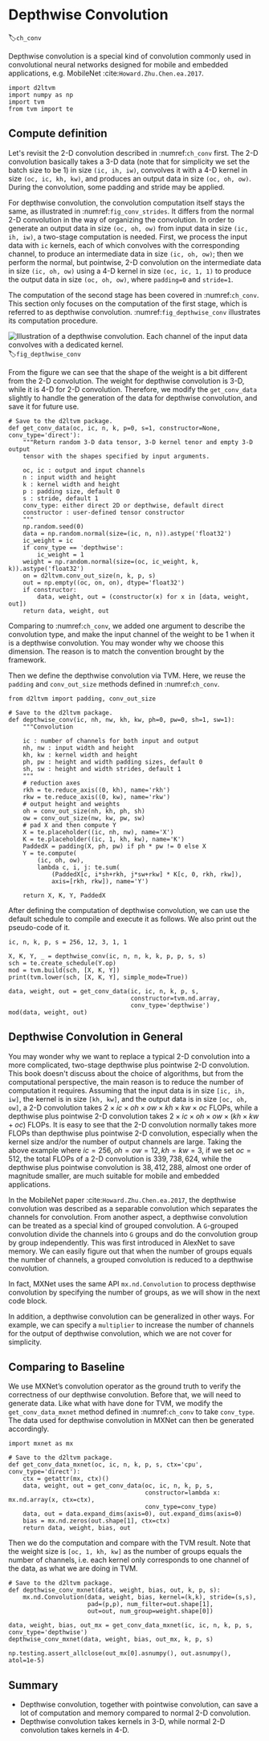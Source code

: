 # Depthwise Convolution
:label:`ch_conv`

Depthwise convolution is a special kind of convolution commonly used in convolutional neural networks designed for mobile and embedded applications, e.g. MobileNet :cite:`Howard.Zhu.Chen.ea.2017`.

```{.python .input  n=1}
import d2ltvm
import numpy as np
import tvm
from tvm import te
```

## Compute definition

Let's revisit the 2-D convolution described in :numref:`ch_conv` first. The 2-D convolution basically takes a 3-D data (note that for simplicity we set the batch size to be 1) in size `(ic, ih, iw)`, convolves it with a 4-D kernel in size `(oc, ic, kh, kw)`, and produces an output data in size `(oc, oh, ow)`. During the convolution, some padding and stride may be applied.

For depthwise convolution, the convolution computation itself stays the same, as illustrated in :numref:`fig_conv_strides`. It differs from the normal 2-D convolution in the way of organizing the convolution. In order to generate an output data in size `(oc, oh, ow)` from input data in size `(ic, ih, iw)`, a two-stage computation is needed. First, we process the input data with `ic` kernels, each of which convolves with the corresponding channel, to produce an intermediate data in size `(ic, oh, ow)`; then we perform the normal, but pointwise, 2-D convolution on the intermediate data in size `(ic, oh, ow)` using a 4-D kernel in size `(oc, ic, 1, 1)` to produce the output data in size `(oc, oh, ow)`, where `padding=0` and `stride=1`.

The computation of the second stage has been covered in :numref:`ch_conv`. This section only focuses on the computation of the first stage, which is referred to as depthwise convolution. :numref:`fig_depthwise_conv` illustrates its computation procedure.

![Illustration of a depthwise convolution. Each channel of the input data convolves with a dedicated kernel.](../img/depthwise-conv.svg)
:label:`fig_depthwise_conv`

From the figure we can see that the shape of the weight is a bit different from the 2-D convolution. The weight for depthwise convolution is 3-D, while it is 4-D for 2-D convolution. Therefore, we modify the `get_conv_data` slightly to handle the generation of the data for depthwise convolution, and save it for future use.

```{.python .input  n=8}
# Save to the d2ltvm package.
def get_conv_data(oc, ic, n, k, p=0, s=1, constructor=None, conv_type='direct'):
    """Return random 3-D data tensor, 3-D kernel tenor and empty 3-D output 
    tensor with the shapes specified by input arguments.

    oc, ic : output and input channels
    n : input width and height
    k : kernel width and height
    p : padding size, default 0
    s : stride, default 1
    conv_type: either direct 2D or depthwise, default direct
    constructor : user-defined tensor constructor
    """
    np.random.seed(0)
    data = np.random.normal(size=(ic, n, n)).astype('float32')
    ic_weight = ic
    if conv_type == 'depthwise':
        ic_weight = 1
    weight = np.random.normal(size=(oc, ic_weight, k, k)).astype('float32')
    on = d2ltvm.conv_out_size(n, k, p, s)
    out = np.empty((oc, on, on), dtype='float32')
    if constructor:
        data, weight, out = (constructor(x) for x in [data, weight, out])
    return data, weight, out
```

Comparing to :numref:`ch_conv`, we added one argument to describe the convolution type, and make the input channel of the weight to be 1 when it is a depthwise convolution. You may wonder why we choose this dimension. The reason is to match the convention brought by the framework.

Then we define the depthwise convolution via TVM. Here, we reuse the `padding` and `conv_out_size` methods defined in :numref:`ch_conv`.

```{.python .input  n=56}
from d2ltvm import padding, conv_out_size

# Save to the d2ltvm package.
def depthwise_conv(ic, nh, nw, kh, kw, ph=0, pw=0, sh=1, sw=1):
    """Convolution

    ic : number of channels for both input and output
    nh, nw : input width and height
    kh, kw : kernel width and height
    ph, pw : height and width padding sizes, default 0
    sh, sw : height and width strides, default 1
    """
    # reduction axes
    rkh = te.reduce_axis((0, kh), name='rkh')
    rkw = te.reduce_axis((0, kw), name='rkw')
    # output height and weights
    oh = conv_out_size(nh, kh, ph, sh)
    ow = conv_out_size(nw, kw, pw, sw)
    # pad X and then compute Y
    X = te.placeholder((ic, nh, nw), name='X')
    K = te.placeholder((ic, 1, kh, kw), name='K')
    PaddedX = padding(X, ph, pw) if ph * pw != 0 else X
    Y = te.compute(
        (ic, oh, ow),
        lambda c, i, j: te.sum(
            (PaddedX[c, i*sh+rkh, j*sw+rkw] * K[c, 0, rkh, rkw]),
            axis=[rkh, rkw]), name='Y')
    
    return X, K, Y, PaddedX
```

After defining the computation of depthwise convolution, we can use the default schedule to compile and execute it as follows.
We also print out the pseudo-code of it.

```{.python .input}
ic, n, k, p, s = 256, 12, 3, 1, 1

X, K, Y, _ = depthwise_conv(ic, n, n, k, k, p, p, s, s)
sch = te.create_schedule(Y.op)
mod = tvm.build(sch, [X, K, Y])
print(tvm.lower(sch, [X, K, Y], simple_mode=True))

data, weight, out = get_conv_data(ic, ic, n, k, p, s, 
                                  constructor=tvm.nd.array, 
                                  conv_type='depthwise')
mod(data, weight, out)
```

## Depthwise Convolution in General

You may wonder why we want to replace a typical 2-D convolution into a more complicated, two-stage depthwise plus pointwise 2-D convolution. This book doesn't discuss about the choice of algorithms, but from the computational perspective, the main reason is to reduce the number of computation it requires. Assuming that the input data is in size `[ic, ih, iw]`, the kernel is in size `[kh, kw]`, and the output data is in size `[oc, oh, ow]`, a 2-D convolution takes $2 \times ic \times oh \times ow \times kh \times kw \times oc$ FLOPs, while a depthwise plus pointwise 2-D convolution takes $2 \times ic \times oh \times ow \times (kh \times kw + oc)$ FLOPs. It is easy to see that the 2-D convolution normally takes more FLOPs than depthwise plus pointwise 2-D convolution, especially when the kernel size and/or the number of output channels are large. Taking the above example where $ic=256, oh=ow=12, kh=kw=3$, if we set $oc=512$, the total FLOPs of a 2-D convolution is $339,738,624$, while the depthwise plus pointwise convolution is $38,412,288$, almost one order of magnitude smaller, are much suitable for mobile and embedded applications.

In the MobileNet paper :cite:`Howard.Zhu.Chen.ea.2017`, the depthwise convolution was described as a separable convolution which separates the channels for convolution. From another aspect, a depthwise convolution can be treated as a special kind of grouped convolution. A `G`-grouped convolution divide the channels into `G` groups and do the convolution group by group independently. This was first introduced in AlexNet to save memory. We can easily figure out that when the number of groups equals the number of channels, a grouped convolution is reduced to a depthwise convolution.

In fact, MXNet uses the same API `mx.nd.Convolution` to process depthwise convolution by specifying the number of groups, as we will show in the next code block.

In addition, a depthwise convolution can be generalized in other ways. For example, we can specify a `multiplier` to increase the number of channels for the output of depthwise convolution, which we are not cover for simplicity.

## Comparing to Baseline

We use MXNet’s convolution operator as the ground truth to verify the correctness of our depthwise convolution. Before that, we will need to generate data. Like what with have done for TVM, we modify the `get_conv_data_mxnet` method defined in :numref:`ch_conv` to take `conv_type`. The data used for depthwise convolution in MXNet can then be generated accordingly.

```{.python .input  n=10}
import mxnet as mx

# Save to the d2ltvm package.
def get_conv_data_mxnet(oc, ic, n, k, p, s, ctx='cpu', conv_type='direct'):
    ctx = getattr(mx, ctx)()
    data, weight, out = get_conv_data(oc, ic, n, k, p, s, 
                                      constructor=lambda x: mx.nd.array(x, ctx=ctx),
                                      conv_type=conv_type)
    data, out = data.expand_dims(axis=0), out.expand_dims(axis=0)
    bias = mx.nd.zeros(out.shape[1], ctx=ctx)
    return data, weight, bias, out
```

Then we do the computation and compare with the TVM result. Note that the weight size is `[oc, 1, kh, kw]` as the number of groups equals the number of channels, i.e. each kernel only corresponds to one channel of the data, as what we are doing in TVM.

```{.python .input}
# Save to the d2ltvm package.
def depthwise_conv_mxnet(data, weight, bias, out, k, p, s):
    mx.nd.Convolution(data, weight, bias, kernel=(k,k), stride=(s,s),
                      pad=(p,p), num_filter=out.shape[1], 
                      out=out, num_group=weight.shape[0])

data, weight, bias, out_mx = get_conv_data_mxnet(ic, ic, n, k, p, s, conv_type='depthwise')
depthwise_conv_mxnet(data, weight, bias, out_mx, k, p, s)

np.testing.assert_allclose(out_mx[0].asnumpy(), out.asnumpy(), atol=1e-5)
```

## Summary

- Depthwise convolution, together with pointwise convolution, can save a lot of computation and memory compared to normal 2-D convolution.
- Depthwise convolution takes kernels in 3-D, while normal 2-D convolution takes kernels in 4-D.

```{.python .input}

```
